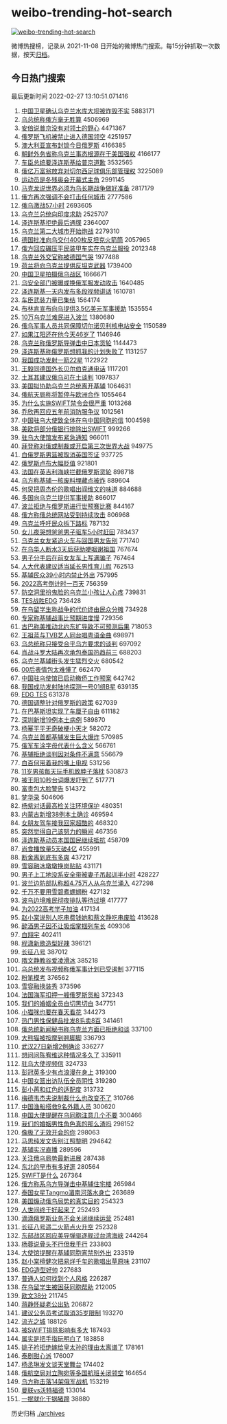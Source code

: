 # weibo-trending-hot-search

[![weibo-trending-hot-search](https://github.com/ameizi/weibo-trending-hot-search/actions/workflows/ci.yml/badge.svg)](https://github.com/ameizi/weibo-trending-hot-search/actions/workflows/ci.yml)

微博热搜榜，记录从 2021-11-08 日开始的微博热门搜索。每15分钟抓取一次数据，按天[归档](./archives)。

## 今日热门搜索

<!-- BEGIN --> 
最后更新时间 2022-02-27 13:10:51.071416 
1. [中国卫星确认乌克兰水库大坝被炸毁不实](https://s.weibo.com/weibo?q=%23%E4%B8%AD%E5%9B%BD%E5%8D%AB%E6%98%9F%E7%A1%AE%E8%AE%A4%E4%B9%8C%E5%85%8B%E5%85%B0%E6%B0%B4%E5%BA%93%E5%A4%A7%E5%9D%9D%E8%A2%AB%E7%82%B8%E6%AF%81%E4%B8%8D%E5%AE%9E%23&Refer=top) 5883171
1. [乌总统称俄方毫无胜算](https://s.weibo.com/weibo?q=%23%E4%B9%8C%E6%80%BB%E7%BB%9F%E7%A7%B0%E4%BF%84%E6%96%B9%E6%AF%AB%E6%97%A0%E8%83%9C%E7%AE%97%23&Refer=top) 4506969
1. [安倍说普京没有对领土的野心](https://s.weibo.com/weibo?q=%23%E5%AE%89%E5%80%8D%E8%AF%B4%E6%99%AE%E4%BA%AC%E6%B2%A1%E6%9C%89%E5%AF%B9%E9%A2%86%E5%9C%9F%E7%9A%84%E9%87%8E%E5%BF%83%23&Refer=top) 4471367
1. [俄罗斯飞机被禁止进入德国领空](https://s.weibo.com/weibo?q=%23%E4%BF%84%E7%BD%97%E6%96%AF%E9%A3%9E%E6%9C%BA%E8%A2%AB%E7%A6%81%E6%AD%A2%E8%BF%9B%E5%85%A5%E5%BE%B7%E5%9B%BD%E9%A2%86%E7%A9%BA%23&Refer=top) 4251957
1. [澳大利亚宣布封锁今日俄罗斯](https://s.weibo.com/weibo?q=%23%E6%BE%B3%E5%A4%A7%E5%88%A9%E4%BA%9A%E5%AE%A3%E5%B8%83%E5%B0%81%E9%94%81%E4%BB%8A%E6%97%A5%E4%BF%84%E7%BD%97%E6%96%AF%23&Refer=top) 4166385
1. [朝鲜外务省称乌克兰事态根源在于美国强权](https://s.weibo.com/weibo?q=%23%E6%9C%9D%E9%B2%9C%E5%A4%96%E5%8A%A1%E7%9C%81%E7%A7%B0%E4%B9%8C%E5%85%8B%E5%85%B0%E4%BA%8B%E6%80%81%E6%A0%B9%E6%BA%90%E5%9C%A8%E4%BA%8E%E7%BE%8E%E5%9B%BD%E5%BC%BA%E6%9D%83%23&Refer=top) 4166177
1. [车臣总统要泽连斯基给普京道歉](https://s.weibo.com/weibo?q=%23%E8%BD%A6%E8%87%A3%E6%80%BB%E7%BB%9F%E8%A6%81%E6%B3%BD%E8%BF%9E%E6%96%AF%E5%9F%BA%E7%BB%99%E6%99%AE%E4%BA%AC%E9%81%93%E6%AD%89%23&Refer=top) 3532565
1. [俄亿万富翁放弃对切尔西足球俱乐部管理权](https://s.weibo.com/weibo?q=%23%E4%BF%84%E4%BA%BF%E4%B8%87%E5%AF%8C%E7%BF%81%E6%94%BE%E5%BC%83%E5%AF%B9%E5%88%87%E5%B0%94%E8%A5%BF%E8%B6%B3%E7%90%83%E4%BF%B1%E4%B9%90%E9%83%A8%E7%AE%A1%E7%90%86%E6%9D%83%23&Refer=top) 3225089
1. [运动员是冬残奥会开幕式主角](https://s.weibo.com/weibo?q=%23%E8%BF%90%E5%8A%A8%E5%91%98%E6%98%AF%E5%86%AC%E6%AE%8B%E5%A5%A5%E4%BC%9A%E5%BC%80%E5%B9%95%E5%BC%8F%E4%B8%BB%E8%A7%92%23&Refer=top) 2991145
1. [马克龙说世界必须为乌长期战争做好准备](https://s.weibo.com/weibo?q=%23%E9%A9%AC%E5%85%8B%E9%BE%99%E8%AF%B4%E4%B8%96%E7%95%8C%E5%BF%85%E9%A1%BB%E4%B8%BA%E4%B9%8C%E9%95%BF%E6%9C%9F%E6%88%98%E4%BA%89%E5%81%9A%E5%A5%BD%E5%87%86%E5%A4%87%23&Refer=top) 2817179
1. [俄方再次强调不会打击任何城市](https://s.weibo.com/weibo?q=%23%E4%BF%84%E6%96%B9%E5%86%8D%E6%AC%A1%E5%BC%BA%E8%B0%83%E4%B8%8D%E4%BC%9A%E6%89%93%E5%87%BB%E4%BB%BB%E4%BD%95%E5%9F%8E%E5%B8%82%23&Refer=top) 2777586
1. [俄乌激战57小时](https://s.weibo.com/weibo?q=%23%E4%BF%84%E4%B9%8C%E6%BF%80%E6%88%9857%E5%B0%8F%E6%97%B6%23&Refer=top) 2693605
1. [乌克兰总统向印度求助](https://s.weibo.com/weibo?q=%23%E4%B9%8C%E5%85%8B%E5%85%B0%E6%80%BB%E7%BB%9F%E5%90%91%E5%8D%B0%E5%BA%A6%E6%B1%82%E5%8A%A9%23&Refer=top) 2525707
1. [泽连斯基拒绝最后通牒](https://s.weibo.com/weibo?q=%23%E6%B3%BD%E8%BF%9E%E6%96%AF%E5%9F%BA%E6%8B%92%E7%BB%9D%E6%9C%80%E5%90%8E%E9%80%9A%E7%89%92%23&Refer=top) 2364007
1. [乌克兰第二大城市开始炮战](https://s.weibo.com/weibo?q=%23%E4%B9%8C%E5%85%8B%E5%85%B0%E7%AC%AC%E4%BA%8C%E5%A4%A7%E5%9F%8E%E5%B8%82%E5%BC%80%E5%A7%8B%E7%82%AE%E6%88%98%23&Refer=top) 2279310
1. [德国批准向乌交付400枚反坦克火箭筒](https://s.weibo.com/weibo?q=%23%E5%BE%B7%E5%9B%BD%E6%89%B9%E5%87%86%E5%90%91%E4%B9%8C%E4%BA%A4%E4%BB%98400%E6%9E%9A%E5%8F%8D%E5%9D%A6%E5%85%8B%E7%81%AB%E7%AE%AD%E7%AD%92%23&Refer=top) 2057965
1. [俄方回应碾压平民装甲车实在乌克兰服役](https://s.weibo.com/weibo?q=%23%E4%BF%84%E6%96%B9%E5%9B%9E%E5%BA%94%E7%A2%BE%E5%8E%8B%E5%B9%B3%E6%B0%91%E8%A3%85%E7%94%B2%E8%BD%A6%E5%AE%9E%E5%9C%A8%E4%B9%8C%E5%85%8B%E5%85%B0%E6%9C%8D%E5%BD%B9%23&Refer=top) 2012348
1. [乌克兰外交官称被德国气哭](https://s.weibo.com/weibo?q=%23%E4%B9%8C%E5%85%8B%E5%85%B0%E5%A4%96%E4%BA%A4%E5%AE%98%E7%A7%B0%E8%A2%AB%E5%BE%B7%E5%9B%BD%E6%B0%94%E5%93%AD%23&Refer=top) 1977488
1. [荷兰将向乌克兰提供反坦克武器](https://s.weibo.com/weibo?q=%23%E8%8D%B7%E5%85%B0%E5%B0%86%E5%90%91%E4%B9%8C%E5%85%8B%E5%85%B0%E6%8F%90%E4%BE%9B%E5%8F%8D%E5%9D%A6%E5%85%8B%E6%AD%A6%E5%99%A8%23&Refer=top) 1739400
1. [中国卫星拍摄俄乌战区](https://s.weibo.com/weibo?q=%23%E4%B8%AD%E5%9B%BD%E5%8D%AB%E6%98%9F%E6%8B%8D%E6%91%84%E4%BF%84%E4%B9%8C%E6%88%98%E5%8C%BA%23&Refer=top) 1666671
1. [乌安全部门被曝或换俄军服发动攻击](https://s.weibo.com/weibo?q=%23%E4%B9%8C%E5%AE%89%E5%85%A8%E9%83%A8%E9%97%A8%E8%A2%AB%E6%9B%9D%E6%88%96%E6%8D%A2%E4%BF%84%E5%86%9B%E6%9C%8D%E5%8F%91%E5%8A%A8%E6%94%BB%E5%87%BB%23&Refer=top) 1640485
1. [泽连斯基一天内发布多段视频讲话](https://s.weibo.com/weibo?q=%23%E6%B3%BD%E8%BF%9E%E6%96%AF%E5%9F%BA%E4%B8%80%E5%A4%A9%E5%86%85%E5%8F%91%E5%B8%83%E5%A4%9A%E6%AE%B5%E8%A7%86%E9%A2%91%E8%AE%B2%E8%AF%9D%23&Refer=top) 1610781
1. [车臣武装力量已集结](https://s.weibo.com/weibo?q=%23%E8%BD%A6%E8%87%A3%E6%AD%A6%E8%A3%85%E5%8A%9B%E9%87%8F%E5%B7%B2%E9%9B%86%E7%BB%93%23&Refer=top) 1564174
1. [布林肯宣布向乌提供3.5亿美元军事援助](https://s.weibo.com/weibo?q=%23%E5%B8%83%E6%9E%97%E8%82%AF%E5%AE%A3%E5%B8%83%E5%90%91%E4%B9%8C%E6%8F%90%E4%BE%9B3.5%E4%BA%BF%E7%BE%8E%E5%85%83%E5%86%9B%E4%BA%8B%E6%8F%B4%E5%8A%A9%23&Refer=top) 1535554
1. [10万乌克兰难民进入波兰](https://s.weibo.com/weibo?q=%2310%E4%B8%87%E4%B9%8C%E5%85%8B%E5%85%B0%E9%9A%BE%E6%B0%91%E8%BF%9B%E5%85%A5%E6%B3%A2%E5%85%B0%23&Refer=top) 1380680
1. [俄乌军事人员共同保障切尔诺贝利核电站安全](https://s.weibo.com/weibo?q=%23%E4%BF%84%E4%B9%8C%E5%86%9B%E4%BA%8B%E4%BA%BA%E5%91%98%E5%85%B1%E5%90%8C%E4%BF%9D%E9%9A%9C%E5%88%87%E5%B0%94%E8%AF%BA%E8%B4%9D%E5%88%A9%E6%A0%B8%E7%94%B5%E7%AB%99%E5%AE%89%E5%85%A8%23&Refer=top) 1150589
1. [如果江阳还在他今天46岁了](https://s.weibo.com/weibo?q=%23%E5%A6%82%E6%9E%9C%E6%B1%9F%E9%98%B3%E8%BF%98%E5%9C%A8%E4%BB%96%E4%BB%8A%E5%A4%A946%E5%B2%81%E4%BA%86%23&Refer=top) 1146946
1. [乌克兰称俄罗斯导弹击中日本货轮](https://s.weibo.com/weibo?q=%23%E4%B9%8C%E5%85%8B%E5%85%B0%E7%A7%B0%E4%BF%84%E7%BD%97%E6%96%AF%E5%AF%BC%E5%BC%B9%E5%87%BB%E4%B8%AD%E6%97%A5%E6%9C%AC%E8%B4%A7%E8%BD%AE%23&Refer=top) 1144473
1. [泽连斯基称俄罗斯想抓我的计划失败了](https://s.weibo.com/weibo?q=%23%E6%B3%BD%E8%BF%9E%E6%96%AF%E5%9F%BA%E7%A7%B0%E4%BF%84%E7%BD%97%E6%96%AF%E6%83%B3%E6%8A%93%E6%88%91%E7%9A%84%E8%AE%A1%E5%88%92%E5%A4%B1%E8%B4%A5%E4%BA%86%23&Refer=top) 1131257
1. [我国成功发射一箭22星](https://s.weibo.com/weibo?q=%23%E6%88%91%E5%9B%BD%E6%88%90%E5%8A%9F%E5%8F%91%E5%B0%84%E4%B8%80%E7%AE%AD22%E6%98%9F%23&Refer=top) 1122922
1. [王毅同德国外长贝尔伯克通电话](https://s.weibo.com/weibo?q=%23%E7%8E%8B%E6%AF%85%E5%90%8C%E5%BE%B7%E5%9B%BD%E5%A4%96%E9%95%BF%E8%B4%9D%E5%B0%94%E4%BC%AF%E5%85%8B%E9%80%9A%E7%94%B5%E8%AF%9D%23&Refer=top) 1117201
1. [土耳其建议俄乌可在土谈判](https://s.weibo.com/weibo?q=%23%E5%9C%9F%E8%80%B3%E5%85%B6%E5%BB%BA%E8%AE%AE%E4%BF%84%E4%B9%8C%E5%8F%AF%E5%9C%A8%E5%9C%9F%E8%B0%88%E5%88%A4%23&Refer=top) 1097837
1. [美国拟协助乌克兰总统离开基辅](https://s.weibo.com/weibo?q=%23%E7%BE%8E%E5%9B%BD%E6%8B%9F%E5%8D%8F%E5%8A%A9%E4%B9%8C%E5%85%8B%E5%85%B0%E6%80%BB%E7%BB%9F%E7%A6%BB%E5%BC%80%E5%9F%BA%E8%BE%85%23&Refer=top) 1064631
1. [俄航天局称将暂停与欧洲合作](https://s.weibo.com/weibo?q=%23%E4%BF%84%E8%88%AA%E5%A4%A9%E5%B1%80%E7%A7%B0%E5%B0%86%E6%9A%82%E5%81%9C%E4%B8%8E%E6%AC%A7%E6%B4%B2%E5%90%88%E4%BD%9C%23&Refer=top) 1055464
1. [为什么实施SWIFT禁令会很严重](https://s.weibo.com/weibo?q=%23%E4%B8%BA%E4%BB%80%E4%B9%88%E5%AE%9E%E6%96%BDSWIFT%E7%A6%81%E4%BB%A4%E4%BC%9A%E5%BE%88%E4%B8%A5%E9%87%8D%23&Refer=top) 1013268
1. [乔欣再回应五年前消防服争议](https://s.weibo.com/weibo?q=%23%E4%B9%94%E6%AC%A3%E5%86%8D%E5%9B%9E%E5%BA%94%E4%BA%94%E5%B9%B4%E5%89%8D%E6%B6%88%E9%98%B2%E6%9C%8D%E4%BA%89%E8%AE%AE%23&Refer=top) 1012561
1. [中国驻乌大使致全体在乌中国同胞的信](https://s.weibo.com/weibo?q=%23%E4%B8%AD%E5%9B%BD%E9%A9%BB%E4%B9%8C%E5%A4%A7%E4%BD%BF%E8%87%B4%E5%85%A8%E4%BD%93%E5%9C%A8%E4%B9%8C%E4%B8%AD%E5%9B%BD%E5%90%8C%E8%83%9E%E7%9A%84%E4%BF%A1%23&Refer=top) 1004598
1. [美欧将部分俄银行排除出SWIFT](https://s.weibo.com/weibo?q=%23%E7%BE%8E%E6%AC%A7%E5%B0%86%E9%83%A8%E5%88%86%E4%BF%84%E9%93%B6%E8%A1%8C%E6%8E%92%E9%99%A4%E5%87%BASWIFT%23&Refer=top) 999266
1. [驻乌大使馆发布紧急通知](https://s.weibo.com/weibo?q=%23%E9%A9%BB%E4%B9%8C%E5%A4%A7%E4%BD%BF%E9%A6%86%E5%8F%91%E5%B8%83%E7%B4%A7%E6%80%A5%E9%80%9A%E7%9F%A5%23&Refer=top) 966011
1. [拜登称对俄或制裁或开启第三次世界大战](https://s.weibo.com/weibo?q=%23%E6%8B%9C%E7%99%BB%E7%A7%B0%E5%AF%B9%E4%BF%84%E6%88%96%E5%88%B6%E8%A3%81%E6%88%96%E5%BC%80%E5%90%AF%E7%AC%AC%E4%B8%89%E6%AC%A1%E4%B8%96%E7%95%8C%E5%A4%A7%E6%88%98%23&Refer=top) 949775
1. [白俄罗斯男篮被取消英国签证](https://s.weibo.com/weibo?q=%23%E7%99%BD%E4%BF%84%E7%BD%97%E6%96%AF%E7%94%B7%E7%AF%AE%E8%A2%AB%E5%8F%96%E6%B6%88%E8%8B%B1%E5%9B%BD%E7%AD%BE%E8%AF%81%23&Refer=top) 937725
1. [俄罗斯卢布大幅贬值](https://s.weibo.com/weibo?q=%23%E4%BF%84%E7%BD%97%E6%96%AF%E5%8D%A2%E5%B8%83%E5%A4%A7%E5%B9%85%E8%B4%AC%E5%80%BC%23&Refer=top) 921801
1. [法国在英吉利海峡拦截俄罗斯货轮](https://s.weibo.com/weibo?q=%23%E6%B3%95%E5%9B%BD%E5%9C%A8%E8%8B%B1%E5%90%89%E5%88%A9%E6%B5%B7%E5%B3%A1%E6%8B%A6%E6%88%AA%E4%BF%84%E7%BD%97%E6%96%AF%E8%B4%A7%E8%BD%AE%23&Refer=top) 898718
1. [乌方称基辅一核废料埋藏点被炸](https://s.weibo.com/weibo?q=%23%E4%B9%8C%E6%96%B9%E7%A7%B0%E5%9F%BA%E8%BE%85%E4%B8%80%E6%A0%B8%E5%BA%9F%E6%96%99%E5%9F%8B%E8%97%8F%E7%82%B9%E8%A2%AB%E7%82%B8%23&Refer=top) 889604
1. [何炅把周杰伦的歌唱出阎维文的味道](https://s.weibo.com/weibo?q=%23%E4%BD%95%E7%82%85%E6%8A%8A%E5%91%A8%E6%9D%B0%E4%BC%A6%E7%9A%84%E6%AD%8C%E5%94%B1%E5%87%BA%E9%98%8E%E7%BB%B4%E6%96%87%E7%9A%84%E5%91%B3%E9%81%93%23&Refer=top) 884688
1. [多国向乌克兰提供军事援助](https://s.weibo.com/weibo?q=%23%E5%A4%9A%E5%9B%BD%E5%90%91%E4%B9%8C%E5%85%8B%E5%85%B0%E6%8F%90%E4%BE%9B%E5%86%9B%E4%BA%8B%E6%8F%B4%E5%8A%A9%23&Refer=top) 866017
1. [波兰拒绝与俄罗斯进行世预赛比赛](https://s.weibo.com/weibo?q=%23%E6%B3%A2%E5%85%B0%E6%8B%92%E7%BB%9D%E4%B8%8E%E4%BF%84%E7%BD%97%E6%96%AF%E8%BF%9B%E8%A1%8C%E4%B8%96%E9%A2%84%E8%B5%9B%E6%AF%94%E8%B5%9B%23&Refer=top) 844167
1. [俄方称俄总统网站受到持续攻击](https://s.weibo.com/weibo?q=%23%E4%BF%84%E6%96%B9%E7%A7%B0%E4%BF%84%E6%80%BB%E7%BB%9F%E7%BD%91%E7%AB%99%E5%8F%97%E5%88%B0%E6%8C%81%E7%BB%AD%E6%94%BB%E5%87%BB%23&Refer=top) 806968
1. [乌克兰呼吁民众拆下路标](https://s.weibo.com/weibo?q=%23%E4%B9%8C%E5%85%8B%E5%85%B0%E5%91%BC%E5%90%81%E6%B0%91%E4%BC%97%E6%8B%86%E4%B8%8B%E8%B7%AF%E6%A0%87%23&Refer=top) 787132
1. [女儿夜哭想爸爸男子驱车5小时赶回](https://s.weibo.com/weibo?q=%23%E5%A5%B3%E5%84%BF%E5%A4%9C%E5%93%AD%E6%83%B3%E7%88%B8%E7%88%B8%E7%94%B7%E5%AD%90%E9%A9%B1%E8%BD%A65%E5%B0%8F%E6%97%B6%E8%B5%B6%E5%9B%9E%23&Refer=top) 783437
1. [乌克兰女友紧追火车与回国男友告别](https://s.weibo.com/weibo?q=%E4%B9%8C%E5%85%8B%E5%85%B0%E5%A5%B3%E5%8F%8B%E7%B4%A7%E8%BF%BD%E7%81%AB%E8%BD%A6%E4%B8%8E%E5%9B%9E%E5%9B%BD%E7%94%B7%E5%8F%8B%E5%91%8A%E5%88%AB&Refer=top) 771740
1. [在乌华人断水3天后获助哽咽谢祖国](https://s.weibo.com/weibo?q=%23%E5%9C%A8%E4%B9%8C%E5%8D%8E%E4%BA%BA%E6%96%AD%E6%B0%B43%E5%A4%A9%E5%90%8E%E8%8E%B7%E5%8A%A9%E5%93%BD%E5%92%BD%E8%B0%A2%E7%A5%96%E5%9B%BD%23&Refer=top) 767674
1. [男子分手后在前女友车上写满骗子](https://s.weibo.com/weibo?q=%23%E7%94%B7%E5%AD%90%E5%88%86%E6%89%8B%E5%90%8E%E5%9C%A8%E5%89%8D%E5%A5%B3%E5%8F%8B%E8%BD%A6%E4%B8%8A%E5%86%99%E6%BB%A1%E9%AA%97%E5%AD%90%23&Refer=top) 767464
1. [人大代表建议适当延长男性育儿假](https://s.weibo.com/weibo?q=%23%E4%BA%BA%E5%A4%A7%E4%BB%A3%E8%A1%A8%E5%BB%BA%E8%AE%AE%E9%80%82%E5%BD%93%E5%BB%B6%E9%95%BF%E7%94%B7%E6%80%A7%E8%82%B2%E5%84%BF%E5%81%87%23&Refer=top) 762513
1. [基辅民众39小时内禁止外出](https://s.weibo.com/weibo?q=%23%E5%9F%BA%E8%BE%85%E6%B0%91%E4%BC%9739%E5%B0%8F%E6%97%B6%E5%86%85%E7%A6%81%E6%AD%A2%E5%A4%96%E5%87%BA%23&Refer=top) 757995
1. [2022高考倒计时一百天](https://s.weibo.com/weibo?q=%232022%E9%AB%98%E8%80%83%E5%80%92%E8%AE%A1%E6%97%B6%E4%B8%80%E7%99%BE%E5%A4%A9%23&Refer=top) 756359
1. [防空洞里扮鬼脸的乌克兰小孩让人心疼](https://s.weibo.com/weibo?q=%23%E9%98%B2%E7%A9%BA%E6%B4%9E%E9%87%8C%E6%89%AE%E9%AC%BC%E8%84%B8%E7%9A%84%E4%B9%8C%E5%85%8B%E5%85%B0%E5%B0%8F%E5%AD%A9%E8%AE%A9%E4%BA%BA%E5%BF%83%E7%96%BC%23&Refer=top) 739831
1. [TES战胜EDG](https://s.weibo.com/weibo?q=%23TES%E6%88%98%E8%83%9CEDG%23&Refer=top) 736428
1. [在乌留学生称战争的代价终由民众分摊](https://s.weibo.com/weibo?q=%23%E5%9C%A8%E4%B9%8C%E7%95%99%E5%AD%A6%E7%94%9F%E7%A7%B0%E6%88%98%E4%BA%89%E7%9A%84%E4%BB%A3%E4%BB%B7%E7%BB%88%E7%94%B1%E6%B0%91%E4%BC%97%E5%88%86%E6%91%8A%23&Refer=top) 734928
1. [专家称基辅战事比预期进度慢](https://s.weibo.com/weibo?q=%23%E4%B8%93%E5%AE%B6%E7%A7%B0%E5%9F%BA%E8%BE%85%E6%88%98%E4%BA%8B%E6%AF%94%E9%A2%84%E6%9C%9F%E8%BF%9B%E5%BA%A6%E6%85%A2%23&Refer=top) 729356
1. [古巴称美推动北约东扩导致不可预测后果](https://s.weibo.com/weibo?q=%23%E5%8F%A4%E5%B7%B4%E7%A7%B0%E7%BE%8E%E6%8E%A8%E5%8A%A8%E5%8C%97%E7%BA%A6%E4%B8%9C%E6%89%A9%E5%AF%BC%E8%87%B4%E4%B8%8D%E5%8F%AF%E9%A2%84%E6%B5%8B%E5%90%8E%E6%9E%9C%23&Refer=top) 718053
1. [王祖蓝与TVB艺人同台唱粤语金曲](https://s.weibo.com/weibo?q=%23%E7%8E%8B%E7%A5%96%E8%93%9D%E4%B8%8ETVB%E8%89%BA%E4%BA%BA%E5%90%8C%E5%8F%B0%E5%94%B1%E7%B2%A4%E8%AF%AD%E9%87%91%E6%9B%B2%23&Refer=top) 698971
1. [乌总统称只接受合乎乌方要求的谈判](https://s.weibo.com/weibo?q=%23%E4%B9%8C%E6%80%BB%E7%BB%9F%E7%A7%B0%E5%8F%AA%E6%8E%A5%E5%8F%97%E5%90%88%E4%B9%8E%E4%B9%8C%E6%96%B9%E8%A6%81%E6%B1%82%E7%9A%84%E8%B0%88%E5%88%A4%23&Refer=top) 697092
1. [肖战斗罗大陆再次承包泰国热趋前三](https://s.weibo.com/weibo?q=%23%E8%82%96%E6%88%98%E6%96%97%E7%BD%97%E5%A4%A7%E9%99%86%E5%86%8D%E6%AC%A1%E6%89%BF%E5%8C%85%E6%B3%B0%E5%9B%BD%E7%83%AD%E8%B6%8B%E5%89%8D%E4%B8%89%23&Refer=top) 688203
1. [乌克兰基辅街头发生猛烈交火](https://s.weibo.com/weibo?q=%23%E4%B9%8C%E5%85%8B%E5%85%B0%E5%9F%BA%E8%BE%85%E8%A1%97%E5%A4%B4%E5%8F%91%E7%94%9F%E7%8C%9B%E7%83%88%E4%BA%A4%E7%81%AB%23&Refer=top) 680542
1. [00后表情包太难懂了](https://s.weibo.com/weibo?q=00%E5%90%8E%E8%A1%A8%E6%83%85%E5%8C%85%E5%A4%AA%E9%9A%BE%E6%87%82%E4%BA%86&Refer=top) 662470
1. [中国驻乌使馆已启动撤侨工作预案](https://s.weibo.com/weibo?q=%23%E4%B8%AD%E5%9B%BD%E9%A9%BB%E4%B9%8C%E4%BD%BF%E9%A6%86%E5%B7%B2%E5%90%AF%E5%8A%A8%E6%92%A4%E4%BE%A8%E5%B7%A5%E4%BD%9C%E9%A2%84%E6%A1%88%23&Refer=top) 642742
1. [我国成功发射陆地探测一号01组B星](https://s.weibo.com/weibo?q=%23%E6%88%91%E5%9B%BD%E6%88%90%E5%8A%9F%E5%8F%91%E5%B0%84%E9%99%86%E5%9C%B0%E6%8E%A2%E6%B5%8B%E4%B8%80%E5%8F%B701%E7%BB%84B%E6%98%9F%23&Refer=top) 639135
1. [EDG TES](https://s.weibo.com/weibo?q=EDG%20TES&Refer=top) 631378
1. [德国调整针对俄罗斯的政策](https://s.weibo.com/weibo?q=%23%E5%BE%B7%E5%9B%BD%E8%B0%83%E6%95%B4%E9%92%88%E5%AF%B9%E4%BF%84%E7%BD%97%E6%96%AF%E7%9A%84%E6%94%BF%E7%AD%96%23&Refer=top) 627039
1. [在巴基斯坦实现了车厘子自由](https://s.weibo.com/weibo?q=%23%E5%9C%A8%E5%B7%B4%E5%9F%BA%E6%96%AF%E5%9D%A6%E5%AE%9E%E7%8E%B0%E4%BA%86%E8%BD%A6%E5%8E%98%E5%AD%90%E8%87%AA%E7%94%B1%23&Refer=top) 611182
1. [深圳新增19例本土病例](https://s.weibo.com/weibo?q=%23%E6%B7%B1%E5%9C%B3%E6%96%B0%E5%A2%9E19%E4%BE%8B%E6%9C%AC%E5%9C%9F%E7%97%85%E4%BE%8B%23&Refer=top) 589870
1. [杨幂平平无奇破梗小天才](https://s.weibo.com/weibo?q=%23%E6%9D%A8%E5%B9%82%E5%B9%B3%E5%B9%B3%E6%97%A0%E5%A5%87%E7%A0%B4%E6%A2%97%E5%B0%8F%E5%A4%A9%E6%89%8D%23&Refer=top) 582072
1. [乌克兰首都基辅发生巨大爆炸](https://s.weibo.com/weibo?q=%23%E4%B9%8C%E5%85%8B%E5%85%B0%E9%A6%96%E9%83%BD%E5%9F%BA%E8%BE%85%E5%8F%91%E7%94%9F%E5%B7%A8%E5%A4%A7%E7%88%86%E7%82%B8%23&Refer=top) 570985
1. [俄军车涂字母代表什么含义](https://s.weibo.com/weibo?q=%23%E4%BF%84%E5%86%9B%E8%BD%A6%E6%B6%82%E5%AD%97%E6%AF%8D%E4%BB%A3%E8%A1%A8%E4%BB%80%E4%B9%88%E5%90%AB%E4%B9%89%23&Refer=top) 566761
1. [基辅拒绝谈判因对条件不满意](https://s.weibo.com/weibo?q=%23%E5%9F%BA%E8%BE%85%E6%8B%92%E7%BB%9D%E8%B0%88%E5%88%A4%E5%9B%A0%E5%AF%B9%E6%9D%A1%E4%BB%B6%E4%B8%8D%E6%BB%A1%E6%84%8F%23&Refer=top) 556679
1. [白百何带着我的嘴上电视](https://s.weibo.com/weibo?q=%23%E7%99%BD%E7%99%BE%E4%BD%95%E5%B8%A6%E7%9D%80%E6%88%91%E7%9A%84%E5%98%B4%E4%B8%8A%E7%94%B5%E8%A7%86%23&Refer=top) 531256
1. [11岁男孩每天玩手机致脖子落枕](https://s.weibo.com/weibo?q=%2311%E5%B2%81%E7%94%B7%E5%AD%A9%E6%AF%8F%E5%A4%A9%E7%8E%A9%E6%89%8B%E6%9C%BA%E8%87%B4%E8%84%96%E5%AD%90%E8%90%BD%E6%9E%95%23&Refer=top) 530873
1. [被王阳10秒台词爆发吓到了](https://s.weibo.com/weibo?q=%23%E8%A2%AB%E7%8E%8B%E9%98%B310%E7%A7%92%E5%8F%B0%E8%AF%8D%E7%88%86%E5%8F%91%E5%90%93%E5%88%B0%E4%BA%86%23&Refer=top) 517771
1. [富贵包大脸警告](https://s.weibo.com/weibo?q=%23%E5%AF%8C%E8%B4%B5%E5%8C%85%E5%A4%A7%E8%84%B8%E8%AD%A6%E5%91%8A%23&Refer=top) 514372
1. [梦华录](https://s.weibo.com/weibo?q=%E6%A2%A6%E5%8D%8E%E5%BD%95&Refer=top) 504606
1. [杨紫对话最高检关注环境保护](https://s.weibo.com/weibo?q=%23%E6%9D%A8%E7%B4%AB%E5%AF%B9%E8%AF%9D%E6%9C%80%E9%AB%98%E6%A3%80%E5%85%B3%E6%B3%A8%E7%8E%AF%E5%A2%83%E4%BF%9D%E6%8A%A4%23&Refer=top) 480351
1. [内蒙古新增38例本土确诊](https://s.weibo.com/weibo?q=%23%E5%86%85%E8%92%99%E5%8F%A4%E6%96%B0%E5%A2%9E38%E4%BE%8B%E6%9C%AC%E5%9C%9F%E7%A1%AE%E8%AF%8A%23&Refer=top) 469594
1. [女朋友驾车接我回家超酷的](https://s.weibo.com/weibo?q=%23%E5%A5%B3%E6%9C%8B%E5%8F%8B%E9%A9%BE%E8%BD%A6%E6%8E%A5%E6%88%91%E5%9B%9E%E5%AE%B6%E8%B6%85%E9%85%B7%E7%9A%84%23&Refer=top) 468320
1. [突然觉得自己该努力的瞬间](https://s.weibo.com/weibo?q=%23%E7%AA%81%E7%84%B6%E8%A7%89%E5%BE%97%E8%87%AA%E5%B7%B1%E8%AF%A5%E5%8A%AA%E5%8A%9B%E7%9A%84%E7%9E%AC%E9%97%B4%23&Refer=top) 467356
1. [泽连斯基动员本国国民继续抵抗](https://s.weibo.com/weibo?q=%23%E6%B3%BD%E8%BF%9E%E6%96%AF%E5%9F%BA%E5%8A%A8%E5%91%98%E6%9C%AC%E5%9B%BD%E5%9B%BD%E6%B0%91%E7%BB%A7%E7%BB%AD%E6%8A%B5%E6%8A%97%23&Refer=top) 458709
1. [尚食播放量5天破4亿](https://s.weibo.com/weibo?q=%23%E5%B0%9A%E9%A3%9F%E6%92%AD%E6%94%BE%E9%87%8F5%E5%A4%A9%E7%A0%B44%E4%BA%BF%23&Refer=top) 455991
1. [断舍离到底有多爽](https://s.weibo.com/weibo?q=%E6%96%AD%E8%88%8D%E7%A6%BB%E5%88%B0%E5%BA%95%E6%9C%89%E5%A4%9A%E7%88%BD&Refer=top) 437217
1. [雪容融冰墩墩换岗贴贴](https://s.weibo.com/weibo?q=%23%E9%9B%AA%E5%AE%B9%E8%9E%8D%E5%86%B0%E5%A2%A9%E5%A2%A9%E6%8D%A2%E5%B2%97%E8%B4%B4%E8%B4%B4%23&Refer=top) 431171
1. [男子上工地没系安全带被妻子吊起训半小时](https://s.weibo.com/weibo?q=%23%E7%94%B7%E5%AD%90%E4%B8%8A%E5%B7%A5%E5%9C%B0%E6%B2%A1%E7%B3%BB%E5%AE%89%E5%85%A8%E5%B8%A6%E8%A2%AB%E5%A6%BB%E5%AD%90%E5%90%8A%E8%B5%B7%E8%AE%AD%E5%8D%8A%E5%B0%8F%E6%97%B6%23&Refer=top) 428227
1. [波兰边防部队称超4.75万人从乌克兰涌入](https://s.weibo.com/weibo?q=%23%E6%B3%A2%E5%85%B0%E8%BE%B9%E9%98%B2%E9%83%A8%E9%98%9F%E7%A7%B0%E8%B6%854.75%E4%B8%87%E4%BA%BA%E4%BB%8E%E4%B9%8C%E5%85%8B%E5%85%B0%E6%B6%8C%E5%85%A5%23&Refer=top) 427298
1. [千万不要用雪碧煮螺蛳粉](https://s.weibo.com/weibo?q=%23%E5%8D%83%E4%B8%87%E4%B8%8D%E8%A6%81%E7%94%A8%E9%9B%AA%E7%A2%A7%E7%85%AE%E8%9E%BA%E8%9B%B3%E7%B2%89%23&Refer=top) 427132
1. [波乌边境难民彻夜排队等待过境](https://s.weibo.com/weibo?q=%23%E6%B3%A2%E4%B9%8C%E8%BE%B9%E5%A2%83%E9%9A%BE%E6%B0%91%E5%BD%BB%E5%A4%9C%E6%8E%92%E9%98%9F%E7%AD%89%E5%BE%85%E8%BF%87%E5%A2%83%23&Refer=top) 417777
1. [为2022高考学子加油](https://s.weibo.com/weibo?q=%23%E4%B8%BA2022%E9%AB%98%E8%80%83%E5%AD%A6%E5%AD%90%E5%8A%A0%E6%B2%B9%23&Refer=top) 417134
1. [赵小棠说别人吃串费钱她和蔡文静吃串废脸](https://s.weibo.com/weibo?q=%23%E8%B5%B5%E5%B0%8F%E6%A3%A0%E8%AF%B4%E5%88%AB%E4%BA%BA%E5%90%83%E4%B8%B2%E8%B4%B9%E9%92%B1%E5%A5%B9%E5%92%8C%E8%94%A1%E6%96%87%E9%9D%99%E5%90%83%E4%B8%B2%E5%BA%9F%E8%84%B8%23&Refer=top) 413628
1. [醉酒男子因不让吸烟掌掴列车长](https://s.weibo.com/weibo?q=%23%E9%86%89%E9%85%92%E7%94%B7%E5%AD%90%E5%9B%A0%E4%B8%8D%E8%AE%A9%E5%90%B8%E7%83%9F%E6%8E%8C%E6%8E%B4%E5%88%97%E8%BD%A6%E9%95%BF%23&Refer=top) 409306
1. [白翔宇](https://s.weibo.com/weibo?q=%E7%99%BD%E7%BF%94%E5%AE%87&Refer=top) 402411
1. [程潇新歌造型好辣](https://s.weibo.com/weibo?q=%23%E7%A8%8B%E6%BD%87%E6%96%B0%E6%AD%8C%E9%80%A0%E5%9E%8B%E5%A5%BD%E8%BE%A3%23&Refer=top) 396121
1. [长征八号](https://s.weibo.com/weibo?q=%E9%95%BF%E5%BE%81%E5%85%AB%E5%8F%B7&Refer=top) 387012
1. [隋文静教谷爱凌滑冰](https://s.weibo.com/weibo?q=%23%E9%9A%8B%E6%96%87%E9%9D%99%E6%95%99%E8%B0%B7%E7%88%B1%E5%87%8C%E6%BB%91%E5%86%B0%23&Refer=top) 385218
1. [乌总统发布视频称俄军事计划已受遏制](https://s.weibo.com/weibo?q=%23%E4%B9%8C%E6%80%BB%E7%BB%9F%E5%8F%91%E5%B8%83%E8%A7%86%E9%A2%91%E7%A7%B0%E4%BF%84%E5%86%9B%E4%BA%8B%E8%AE%A1%E5%88%92%E5%B7%B2%E5%8F%97%E9%81%8F%E5%88%B6%23&Refer=top) 377115
1. [粉笔模考](https://s.weibo.com/weibo?q=%23%E7%B2%89%E7%AC%94%E6%A8%A1%E8%80%83%23&Refer=top) 376562
1. [雪容融换装秀](https://s.weibo.com/weibo?q=%23%E9%9B%AA%E5%AE%B9%E8%9E%8D%E6%8D%A2%E8%A3%85%E7%A7%80%23&Refer=top) 373596
1. [法国海军扣押一艘俄罗斯货船](https://s.weibo.com/weibo?q=%23%E6%B3%95%E5%9B%BD%E6%B5%B7%E5%86%9B%E6%89%A3%E6%8A%BC%E4%B8%80%E8%89%98%E4%BF%84%E7%BD%97%E6%96%AF%E8%B4%A7%E8%88%B9%23&Refer=top) 372343
1. [我们的婚姻全员白切黑切白](https://s.weibo.com/weibo?q=%23%E6%88%91%E4%BB%AC%E7%9A%84%E5%A9%9A%E5%A7%BB%E5%85%A8%E5%91%98%E7%99%BD%E5%88%87%E9%BB%91%E5%88%87%E7%99%BD%23&Refer=top) 347751
1. [小猫咪也要在春天看花](https://s.weibo.com/weibo?q=%23%E5%B0%8F%E7%8C%AB%E5%92%AA%E4%B9%9F%E8%A6%81%E5%9C%A8%E6%98%A5%E5%A4%A9%E7%9C%8B%E8%8A%B1%23&Refer=top) 344273
1. [热门男性保健品批发8毛卖8百](https://s.weibo.com/weibo?q=%23%E7%83%AD%E9%97%A8%E7%94%B7%E6%80%A7%E4%BF%9D%E5%81%A5%E5%93%81%E6%89%B9%E5%8F%918%E6%AF%9B%E5%8D%968%E7%99%BE%23&Refer=top) 341461
1. [俄总统新闻秘书称乌克兰方面已拒绝和谈](https://s.weibo.com/weibo?q=%23%E4%BF%84%E6%80%BB%E7%BB%9F%E6%96%B0%E9%97%BB%E7%A7%98%E4%B9%A6%E7%A7%B0%E4%B9%8C%E5%85%8B%E5%85%B0%E6%96%B9%E9%9D%A2%E5%B7%B2%E6%8B%92%E7%BB%9D%E5%92%8C%E8%B0%88%23&Refer=top) 337100
1. [大熊猫被按摩到翘脚脚](https://s.weibo.com/weibo?q=%23%E5%A4%A7%E7%86%8A%E7%8C%AB%E8%A2%AB%E6%8C%89%E6%91%A9%E5%88%B0%E7%BF%98%E8%84%9A%E8%84%9A%23&Refer=top) 336793
1. [武汉27日新增2例确诊](https://s.weibo.com/weibo?q=%23%E6%AD%A6%E6%B1%8927%E6%97%A5%E6%96%B0%E5%A2%9E2%E4%BE%8B%E7%A1%AE%E8%AF%8A%23&Refer=top) 336277
1. [想问问陈宥维这种情况多久了](https://s.weibo.com/weibo?q=%23%E6%83%B3%E9%97%AE%E9%97%AE%E9%99%88%E5%AE%A5%E7%BB%B4%E8%BF%99%E7%A7%8D%E6%83%85%E5%86%B5%E5%A4%9A%E4%B9%85%E4%BA%86%23&Refer=top) 335911
1. [驻乌大使视频信](https://s.weibo.com/weibo?q=%23%E9%A9%BB%E4%B9%8C%E5%A4%A7%E4%BD%BF%E8%A7%86%E9%A2%91%E4%BF%A1%23&Refer=top) 324733
1. [彭冠英多少有点浪漫在身上](https://s.weibo.com/weibo?q=%23%E5%BD%AD%E5%86%A0%E8%8B%B1%E5%A4%9A%E5%B0%91%E6%9C%89%E7%82%B9%E6%B5%AA%E6%BC%AB%E5%9C%A8%E8%BA%AB%E4%B8%8A%23&Refer=top) 319300
1. [中国女篮出访队伍全员阴性](https://s.weibo.com/weibo?q=%23%E4%B8%AD%E5%9B%BD%E5%A5%B3%E7%AF%AE%E5%87%BA%E8%AE%BF%E9%98%9F%E4%BC%8D%E5%85%A8%E5%91%98%E9%98%B4%E6%80%A7%23&Refer=top) 319280
1. [彭小苒和红色的适配度](https://s.weibo.com/weibo?q=%23%E5%BD%AD%E5%B0%8F%E8%8B%92%E5%92%8C%E7%BA%A2%E8%89%B2%E7%9A%84%E9%80%82%E9%85%8D%E5%BA%A6%23&Refer=top) 313732
1. [梅德韦杰夫说制裁什么也改变不了](https://s.weibo.com/weibo?q=%23%E6%A2%85%E5%BE%B7%E9%9F%A6%E6%9D%B0%E5%A4%AB%E8%AF%B4%E5%88%B6%E8%A3%81%E4%BB%80%E4%B9%88%E4%B9%9F%E6%94%B9%E5%8F%98%E4%B8%8D%E4%BA%86%23&Refer=top) 310766
1. [中国渔船搭救9名外籍人员](https://s.weibo.com/weibo?q=%23%E4%B8%AD%E5%9B%BD%E6%B8%94%E8%88%B9%E6%90%AD%E6%95%919%E5%90%8D%E5%A4%96%E7%B1%8D%E4%BA%BA%E5%91%98%23&Refer=top) 300620
1. [中国大使提醒在乌同胞注意几个不要](https://s.weibo.com/weibo?q=%23%E4%B8%AD%E5%9B%BD%E5%A4%A7%E4%BD%BF%E6%8F%90%E9%86%92%E5%9C%A8%E4%B9%8C%E5%90%8C%E8%83%9E%E6%B3%A8%E6%84%8F%E5%87%A0%E4%B8%AA%E4%B8%8D%E8%A6%81%23&Refer=top) 300466
1. [我们的婚姻男性角色真的那么渣吗](https://s.weibo.com/weibo?q=%23%E6%88%91%E4%BB%AC%E7%9A%84%E5%A9%9A%E5%A7%BB%E7%94%B7%E6%80%A7%E8%A7%92%E8%89%B2%E7%9C%9F%E7%9A%84%E9%82%A3%E4%B9%88%E6%B8%A3%E5%90%97%23&Refer=top) 298152
1. [像极了无效开会的你](https://s.weibo.com/weibo?q=%23%E5%83%8F%E6%9E%81%E4%BA%86%E6%97%A0%E6%95%88%E5%BC%80%E4%BC%9A%E7%9A%84%E4%BD%A0%23&Refer=top) 298063
1. [马思纯发文告别江照黎明](https://s.weibo.com/weibo?q=%23%E9%A9%AC%E6%80%9D%E7%BA%AF%E5%8F%91%E6%96%87%E5%91%8A%E5%88%AB%E6%B1%9F%E7%85%A7%E9%BB%8E%E6%98%8E%23&Refer=top) 294642
1. [基辅实况直播](https://s.weibo.com/weibo?q=%23%E5%9F%BA%E8%BE%85%E5%AE%9E%E5%86%B5%E7%9B%B4%E6%92%AD%23&Refer=top) 289596
1. [关注俄乌局势最新进展](https://s.weibo.com/weibo?q=%23%E5%85%B3%E6%B3%A8%E4%BF%84%E4%B9%8C%E5%B1%80%E5%8A%BF%E6%9C%80%E6%96%B0%E8%BF%9B%E5%B1%95%23&Refer=top) 287438
1. [东北的早市有多好逛](https://s.weibo.com/weibo?q=%23%E4%B8%9C%E5%8C%97%E7%9A%84%E6%97%A9%E5%B8%82%E6%9C%89%E5%A4%9A%E5%A5%BD%E9%80%9B%23&Refer=top) 280564
1. [SWIFT是什么](https://s.weibo.com/weibo?q=%23SWIFT%E6%98%AF%E4%BB%80%E4%B9%88%23&Refer=top) 267364
1. [俄方称系乌方导弹击中基辅住宅楼](https://s.weibo.com/weibo?q=%23%E4%BF%84%E6%96%B9%E7%A7%B0%E7%B3%BB%E4%B9%8C%E6%96%B9%E5%AF%BC%E5%BC%B9%E5%87%BB%E4%B8%AD%E5%9F%BA%E8%BE%85%E4%BD%8F%E5%AE%85%E6%A5%BC%23&Refer=top) 265984
1. [泰国女星Tangmo湄南河落水身亡](https://s.weibo.com/weibo?q=%23%E6%B3%B0%E5%9B%BD%E5%A5%B3%E6%98%9FTangmo%E6%B9%84%E5%8D%97%E6%B2%B3%E8%90%BD%E6%B0%B4%E8%BA%AB%E4%BA%A1%23&Refer=top) 263689
1. [美国煽动俄乌局势的真实目的](https://s.weibo.com/weibo?q=%23%E7%BE%8E%E5%9B%BD%E7%85%BD%E5%8A%A8%E4%BF%84%E4%B9%8C%E5%B1%80%E5%8A%BF%E7%9A%84%E7%9C%9F%E5%AE%9E%E7%9B%AE%E7%9A%84%23&Refer=top) 254323
1. [人世间终于好起来了](https://s.weibo.com/weibo?q=%23%E4%BA%BA%E4%B8%96%E9%97%B4%E7%BB%88%E4%BA%8E%E5%A5%BD%E8%B5%B7%E6%9D%A5%E4%BA%86%23&Refer=top) 252493
1. [滴滴俄罗斯业务不会关闭继续运营](https://s.weibo.com/weibo?q=%23%E6%BB%B4%E6%BB%B4%E4%BF%84%E7%BD%97%E6%96%AF%E4%B8%9A%E5%8A%A1%E4%B8%8D%E4%BC%9A%E5%85%B3%E9%97%AD%E7%BB%A7%E7%BB%AD%E8%BF%90%E8%90%A5%23&Refer=top) 252481
1. [长征八号遥二火箭点火升空](https://s.weibo.com/weibo?q=%23%E9%95%BF%E5%BE%81%E5%85%AB%E5%8F%B7%E9%81%A5%E4%BA%8C%E7%81%AB%E7%AE%AD%E7%82%B9%E7%81%AB%E5%8D%87%E7%A9%BA%23&Refer=top) 252328
1. [东部战区回应美导弹驱逐舰过台湾海峡](https://s.weibo.com/weibo?q=%23%E4%B8%9C%E9%83%A8%E6%88%98%E5%8C%BA%E5%9B%9E%E5%BA%94%E7%BE%8E%E5%AF%BC%E5%BC%B9%E9%A9%B1%E9%80%90%E8%88%B0%E8%BF%87%E5%8F%B0%E6%B9%BE%E6%B5%B7%E5%B3%A1%23&Refer=top) 244264
1. [杨蓉说骨头不行但我手行](https://s.weibo.com/weibo?q=%23%E6%9D%A8%E8%93%89%E8%AF%B4%E9%AA%A8%E5%A4%B4%E4%B8%8D%E8%A1%8C%E4%BD%86%E6%88%91%E6%89%8B%E8%A1%8C%23&Refer=top) 233803
1. [大使馆提醒在基辅同胞宵禁别外出](https://s.weibo.com/weibo?q=%23%E5%A4%A7%E4%BD%BF%E9%A6%86%E6%8F%90%E9%86%92%E5%9C%A8%E5%9F%BA%E8%BE%85%E5%90%8C%E8%83%9E%E5%AE%B5%E7%A6%81%E5%88%AB%E5%A4%96%E5%87%BA%23&Refer=top) 233519
1. [赵小棠檀健次把易烊千玺的歌唱出草原味](https://s.weibo.com/weibo?q=%23%E8%B5%B5%E5%B0%8F%E6%A3%A0%E6%AA%80%E5%81%A5%E6%AC%A1%E6%8A%8A%E6%98%93%E7%83%8A%E5%8D%83%E7%8E%BA%E7%9A%84%E6%AD%8C%E5%94%B1%E5%87%BA%E8%8D%89%E5%8E%9F%E5%91%B3%23&Refer=top) 231107
1. [EDG造型好帅](https://s.weibo.com/weibo?q=EDG%E9%80%A0%E5%9E%8B%E5%A5%BD%E5%B8%85&Refer=top) 227683
1. [普通人如何找到个人风格](https://s.weibo.com/weibo?q=%23%E6%99%AE%E9%80%9A%E4%BA%BA%E5%A6%82%E4%BD%95%E6%89%BE%E5%88%B0%E4%B8%AA%E4%BA%BA%E9%A3%8E%E6%A0%BC%23&Refer=top) 226287
1. [在乌留学生被困获同胞帮助](https://s.weibo.com/weibo?q=%23%E5%9C%A8%E4%B9%8C%E7%95%99%E5%AD%A6%E7%94%9F%E8%A2%AB%E5%9B%B0%E8%8E%B7%E5%90%8C%E8%83%9E%E5%B8%AE%E5%8A%A9%23&Refer=top) 212005
1. [欧文38分](https://s.weibo.com/weibo?q=%23%E6%AC%A7%E6%96%8738%E5%88%86%23&Refer=top) 211745
1. [蒋静怀疑老公出轨](https://s.weibo.com/weibo?q=%23%E8%92%8B%E9%9D%99%E6%80%80%E7%96%91%E8%80%81%E5%85%AC%E5%87%BA%E8%BD%A8%23&Refer=top) 206872
1. [建议公务员考试取消35岁限制](https://s.weibo.com/weibo?q=%23%E5%BB%BA%E8%AE%AE%E5%85%AC%E5%8A%A1%E5%91%98%E8%80%83%E8%AF%95%E5%8F%96%E6%B6%8835%E5%B2%81%E9%99%90%E5%88%B6%23&Refer=top) 193270
1. [流光之城](https://s.weibo.com/weibo?q=%E6%B5%81%E5%85%89%E4%B9%8B%E5%9F%8E&Refer=top) 188126
1. [被SWIFT排除影响有多大](https://s.weibo.com/weibo?q=%23%E8%A2%ABSWIFT%E6%8E%92%E9%99%A4%E5%BD%B1%E5%93%8D%E6%9C%89%E5%A4%9A%E5%A4%A7%23&Refer=top) 187493
1. [属实是把手指玩明白了](https://s.weibo.com/weibo?q=%23%E5%B1%9E%E5%AE%9E%E6%98%AF%E6%8A%8A%E6%89%8B%E6%8C%87%E7%8E%A9%E6%98%8E%E7%99%BD%E4%BA%86%23&Refer=top) 183858
1. [姚子衿拒绝嫁给皇太孙的理由太离谱了](https://s.weibo.com/weibo?q=%23%E5%A7%9A%E5%AD%90%E8%A1%BF%E6%8B%92%E7%BB%9D%E5%AB%81%E7%BB%99%E7%9A%87%E5%A4%AA%E5%AD%99%E7%9A%84%E7%90%86%E7%94%B1%E5%A4%AA%E7%A6%BB%E8%B0%B1%E4%BA%86%23&Refer=top) 178161
1. [泰剧甜心派](https://s.weibo.com/weibo?q=%E6%B3%B0%E5%89%A7%E7%94%9C%E5%BF%83%E6%B4%BE&Refer=top) 176007
1. [杨丞琳发文谈天堂舞台](https://s.weibo.com/weibo?q=%23%E6%9D%A8%E4%B8%9E%E7%90%B3%E5%8F%91%E6%96%87%E8%B0%88%E5%A4%A9%E5%A0%82%E8%88%9E%E5%8F%B0%23&Refer=top) 174402
1. [俄航空局对立陶宛等多国航班关闭领空](https://s.weibo.com/weibo?q=%23%E4%BF%84%E8%88%AA%E7%A9%BA%E5%B1%80%E5%AF%B9%E7%AB%8B%E9%99%B6%E5%AE%9B%E7%AD%89%E5%A4%9A%E5%9B%BD%E8%88%AA%E7%8F%AD%E5%85%B3%E9%97%AD%E9%A2%86%E7%A9%BA%23&Refer=top) 164654
1. [乌方称击落14架俄军战机](https://s.weibo.com/weibo?q=%23%E4%B9%8C%E6%96%B9%E7%A7%B0%E5%87%BB%E8%90%BD14%E6%9E%B6%E4%BF%84%E5%86%9B%E6%88%98%E6%9C%BA%23&Refer=top) 153219
1. [曼联vs沃特福德](https://s.weibo.com/weibo?q=%23%E6%9B%BC%E8%81%94vs%E6%B2%83%E7%89%B9%E7%A6%8F%E5%BE%B7%23&Refer=top) 133014
1. [一抿就化干锅猪蹄](https://s.weibo.com/weibo?q=%23%E4%B8%80%E6%8A%BF%E5%B0%B1%E5%8C%96%E5%B9%B2%E9%94%85%E7%8C%AA%E8%B9%84%23&Refer=top) 38880
<!-- END -->

历史归档 [./archives](./archives)

